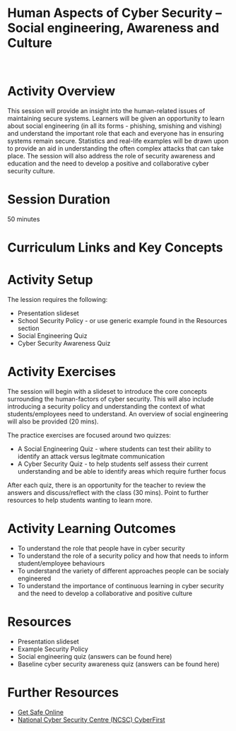 # **Human Aspects of Cyber Security – Social engineering, Awareness and Culture**
</br>

# Activity Overview

This session will provide an insight into the human-related issues of maintaining secure systems. Learners will be given an opportunity to learn about social engineering (in all its forms - phishing, smishing and vishing) and understand the important role that each and everyone has in ensuring systems remain secure. Statistics and real-life examples will be drawn upon to provide an aid in understanding the often complex attacks that can take place. The session will also address the role of security awareness and education and the need to develop a positive and collaborative cyber security culture.

# Session Duration
50 minutes

# Curriculum Links and Key Concepts


# Activity Setup
<p>The lession requires the following:

<ul>
<li>Presentation slideset
<li>School Security Policy - or use generic example found in the Resources section
<li>Social Engineering Quiz
<li>Cyber Security Awareness Quiz</li> 
</ul>
</p>

# Activity Exercises

The session will begin with a slideset to introduce the core concepts surrounding the human-factors of cyber security. This will also include introducing a security policy and understanding the context of what students/employees need to understand. An overview of social engineering will also be provided (20 mins). 

The practice exercises are focused around two quizzes:

<ul>
<li>A Social Engineering Quiz - where students can test their ability to identify an attack versus legitmate communication</li>
<li>A Cyber Security Quiz - to help students self assess their current understanding and be able to identify areas which require further focus</li>
</ul>

After each quiz, there is an opportunity for the teacher to review the answers and discuss/reflect with the class (30 mins). Point to further resources to help students wanting to learn more.
<p>


# Activity Learning Outcomes
<ul>
<li>To understand the role that people have in cyber security
<li>To understand the role of a security policy and how that needs to inform student/employee behaviours
<li>To understand the variety of different approaches people can be socialy engineered 
<li>To understand the importance of continuous learning in cyber security and the need to develop a collaborative and positive culture</li>
</ul>

# Resources

<ul>
<li>Presentation slideset
<li>Example Security Policy</li>  
<li>Social engineering quiz (answers can be found here)
<li>Baseline cyber security awareness quiz (answers can be found here)
</ul>

# Further Resources

<ul>
<li><a href="https://www.getsafeonline.org">Get Safe Online</a></li>
<li><a href="https://www.ncsc.gov.uk/cyberfirst/overview">National Cyber Security Centre (NCSC) CyberFirst</a></li>  
</ul>
